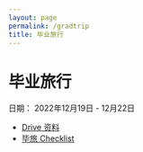 ```yaml
---
layout: page
permalink: /gradtrip
title: 毕业旅行
---
```


# 毕业旅行

日期： 2022年12月19日 - 12月22日

- [Drive 资料](https://drive.google.com/drive/folders/16TVvGQ4VPbMbt9sHyELML3k7kJK-pKCw?usp=sharing)
- [毕旅 Checklist](https://docs.google.com/document/d/1OSLqFUa81TlHdk6pNwh2FXpEaJEdHwJnTMJ-q2cB4aY/edit?usp=share_link)
